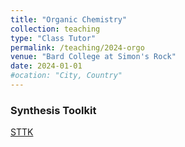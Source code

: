 ```yaml
---
title: "Organic Chemistry"
collection: teaching
type: "Class Tutor"
permalink: /teaching/2024-orgo
venue: "Bard College at Simon's Rock"
date: 2024-01-01
#ocation: "City, Country"
---
```


### Synthesis Toolkit
[STTK](/files/teaching/orgo/STTK.pdf)